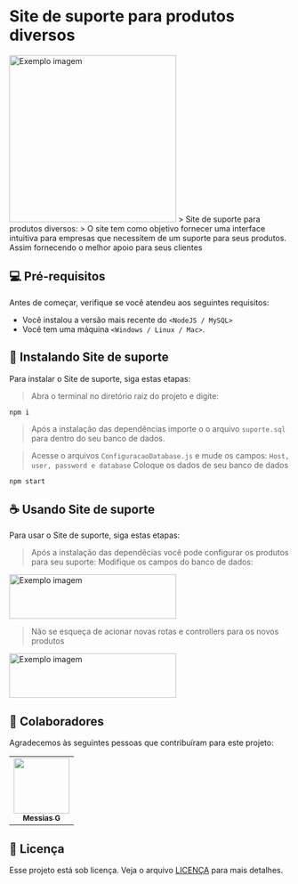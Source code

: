 # Site de suporte para produtos diversos


<img src="./public/imagens/iframeShot.png" alt="Exemplo imagem" width="300" height="300"> 
> Site de suporte para produtos diversos:
> O site tem como objetivo fornecer uma interface intuitiva para empresas que necessitem de um suporte para seus produtos. Assim fornecendo o melhor apoio para seus clientes

## 💻 Pré-requisitos

Antes de começar, verifique se você atendeu aos seguintes requisitos:

* Você instalou a versão mais recente do `<NodeJS / MySQL>`
* Você tem uma máquina `<Windows / Linux / Mac>`.
  
## 🚀 Instalando Site de suporte

Para instalar o Site de suporte, siga estas etapas:

> Abra o terminal no diretório raiz do projeto e digite:
```
npm i
```
> Após a instalação das dependências importe o o arquivo `suporte.sql` para dentro do seu banco de dados.

> Acesse o arquivos `ConfiguracaoDatabase.js` e mude os campos:
> `Host, user, password e database` Coloque os dados de seu banco de dados

```
npm start
```
 
## ☕ Usando Site de suporte

Para usar o Site de suporte, siga estas etapas:
>Após a instalação das dependêcias você pode configurar os produtos para seu suporte:
>Modifique os campos do banco de dados:

<img src="./assets/img/banco.PNG" alt="Exemplo imagem" width="300" height="80">

>Não se esqueça de acionar novas rotas e controllers para os novos produtos
<img src="./assets/img/Routes.PNG" alt="Exemplo imagem" width="300" height="80">

## 🤝 Colaboradores

Agradecemos às seguintes pessoas que contribuíram para este projeto:

<table>
  <tr>
    <td align="center">
      <a href="https://github.com/Messiaslogia">
        <img src="./assets/img/perfil.jfif" width="100px;" alt=""/><br>
        <sub>
          <b>Messias G</b>
        </sub>
      </a>
    </td>
  </tr>
</table>

## 📝 Licença

Esse projeto está sob licença. Veja o arquivo [LICENÇA](LICENSE.md) para mais detalhes.
